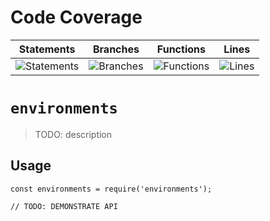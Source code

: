 # Code Coverage
| Statements                  | Branches                | Functions                 | Lines             |
| --------------------------- | ----------------------- | ------------------------- | ----------------- |
| ![Statements](https://img.shields.io/badge/statements-81.25%25-yellow.svg?style=flat) | ![Branches](https://img.shields.io/badge/branches-75.47%25-red.svg?style=flat) | ![Functions](https://img.shields.io/badge/functions-83.7%25-yellow.svg?style=flat) | ![Lines](https://img.shields.io/badge/lines-81.16%25-yellow.svg?style=flat) |
# `environments`

> TODO: description

## Usage

```
const environments = require('environments');

// TODO: DEMONSTRATE API
```
